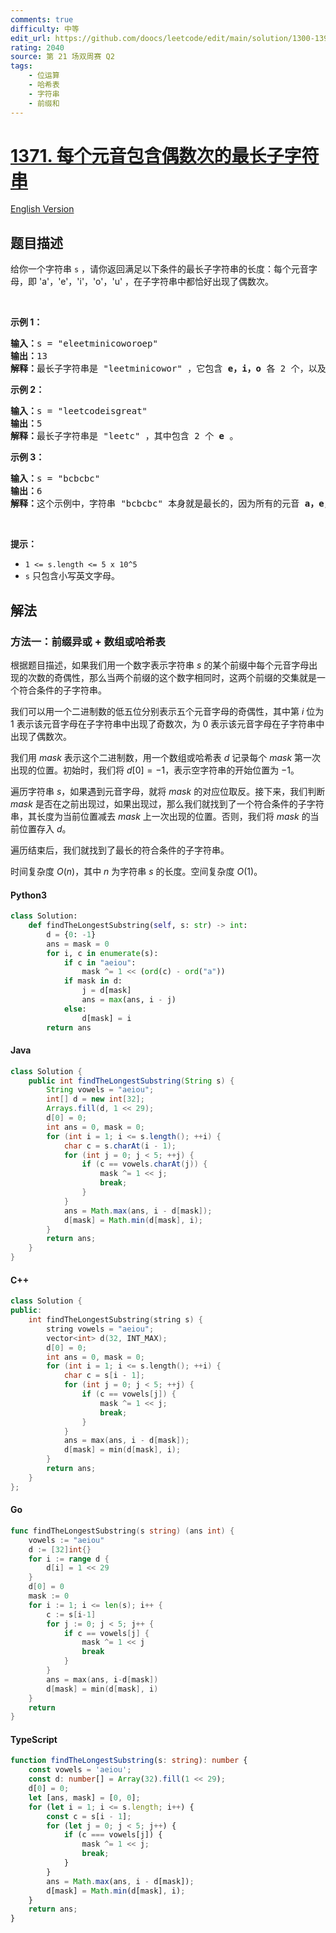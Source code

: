 ```yaml
---
comments: true
difficulty: 中等
edit_url: https://github.com/doocs/leetcode/edit/main/solution/1300-1399/1371.Find%20the%20Longest%20Substring%20Containing%20Vowels%20in%20Even%20Counts/README.md
rating: 2040
source: 第 21 场双周赛 Q2
tags:
    - 位运算
    - 哈希表
    - 字符串
    - 前缀和
---
```


<!-- problem:start -->

# [1371. 每个元音包含偶数次的最长子字符串](https://leetcode.cn/problems/find-the-longest-substring-containing-vowels-in-even-counts)

[English Version](/solution/1300-1399/1371.Find%20the%20Longest%20Substring%20Containing%20Vowels%20in%20Even%20Counts/README_EN.md)

## 题目描述

<!-- description:start -->

<p>给你一个字符串&nbsp;<code>s</code>&nbsp;，请你返回满足以下条件的最长子字符串的长度：每个元音字母，即&nbsp;&#39;a&#39;，&#39;e&#39;，&#39;i&#39;，&#39;o&#39;，&#39;u&#39; ，在子字符串中都恰好出现了偶数次。</p>

<p>&nbsp;</p>

<p><strong>示例 1：</strong></p>

<pre>
<strong>输入：</strong>s = &quot;eleetminicoworoep&quot;
<strong>输出：</strong>13
<strong>解释：</strong>最长子字符串是 &quot;leetminicowor&quot; ，它包含 <strong>e，i，o</strong>&nbsp;各 2 个，以及 0 个 <strong>a</strong>，<strong>u </strong>。
</pre>

<p><strong>示例 2：</strong></p>

<pre>
<strong>输入：</strong>s = &quot;leetcodeisgreat&quot;
<strong>输出：</strong>5
<strong>解释：</strong>最长子字符串是 &quot;leetc&quot; ，其中包含 2 个 <strong>e</strong> 。
</pre>

<p><strong>示例 3：</strong></p>

<pre>
<strong>输入：</strong>s = &quot;bcbcbc&quot;
<strong>输出：</strong>6
<strong>解释：</strong>这个示例中，字符串 &quot;bcbcbc&quot; 本身就是最长的，因为所有的元音 <strong>a，</strong><strong>e，</strong><strong>i，</strong><strong>o，</strong><strong>u</strong> 都出现了 0 次。
</pre>

<p>&nbsp;</p>

<p><strong>提示：</strong></p>

<ul>
	<li><code>1 &lt;= s.length &lt;= 5 x 10^5</code></li>
	<li><code>s</code>&nbsp;只包含小写英文字母。</li>
</ul>

<!-- description:end -->

## 解法

<!-- solution:start -->

### 方法一：前缀异或 + 数组或哈希表

根据题目描述，如果我们用一个数字表示字符串 $\textit{s}$ 的某个前缀中每个元音字母出现的次数的奇偶性，那么当两个前缀的这个数字相同时，这两个前缀的交集就是一个符合条件的子字符串。

我们可以用一个二进制数的低五位分别表示五个元音字母的奇偶性，其中第 $i$ 位为 $1$ 表示该元音字母在子字符串中出现了奇数次，为 $0$ 表示该元音字母在子字符串中出现了偶数次。

我们用 $\textit{mask}$ 表示这个二进制数，用一个数组或哈希表 $\textit{d}$ 记录每个 $\textit{mask}$ 第一次出现的位置。初始时，我们将 $\textit{d}[0] = -1$，表示空字符串的开始位置为 $-1$。

遍历字符串 $\textit{s}$，如果遇到元音字母，就将 $\textit{mask}$ 的对应位取反。接下来，我们判断 $\textit{mask}$ 是否在之前出现过，如果出现过，那么我们就找到了一个符合条件的子字符串，其长度为当前位置减去 $\textit{mask}$ 上一次出现的位置。否则，我们将 $\textit{mask}$ 的当前位置存入 $\textit{d}$。

遍历结束后，我们就找到了最长的符合条件的子字符串。

时间复杂度 $O(n)$，其中 $n$ 为字符串 $\textit{s}$ 的长度。空间复杂度 $O(1)$。

<!-- tabs:start -->

#### Python3

```python
class Solution:
    def findTheLongestSubstring(self, s: str) -> int:
        d = {0: -1}
        ans = mask = 0
        for i, c in enumerate(s):
            if c in "aeiou":
                mask ^= 1 << (ord(c) - ord("a"))
            if mask in d:
                j = d[mask]
                ans = max(ans, i - j)
            else:
                d[mask] = i
        return ans
```

#### Java

```java
class Solution {
    public int findTheLongestSubstring(String s) {
        String vowels = "aeiou";
        int[] d = new int[32];
        Arrays.fill(d, 1 << 29);
        d[0] = 0;
        int ans = 0, mask = 0;
        for (int i = 1; i <= s.length(); ++i) {
            char c = s.charAt(i - 1);
            for (int j = 0; j < 5; ++j) {
                if (c == vowels.charAt(j)) {
                    mask ^= 1 << j;
                    break;
                }
            }
            ans = Math.max(ans, i - d[mask]);
            d[mask] = Math.min(d[mask], i);
        }
        return ans;
    }
}
```

#### C++

```cpp
class Solution {
public:
    int findTheLongestSubstring(string s) {
        string vowels = "aeiou";
        vector<int> d(32, INT_MAX);
        d[0] = 0;
        int ans = 0, mask = 0;
        for (int i = 1; i <= s.length(); ++i) {
            char c = s[i - 1];
            for (int j = 0; j < 5; ++j) {
                if (c == vowels[j]) {
                    mask ^= 1 << j;
                    break;
                }
            }
            ans = max(ans, i - d[mask]);
            d[mask] = min(d[mask], i);
        }
        return ans;
    }
};
```

#### Go

```go
func findTheLongestSubstring(s string) (ans int) {
    vowels := "aeiou"
    d := [32]int{}
    for i := range d {
        d[i] = 1 << 29
    }
    d[0] = 0
    mask := 0
    for i := 1; i <= len(s); i++ {
        c := s[i-1]
        for j := 0; j < 5; j++ {
            if c == vowels[j] {
                mask ^= 1 << j
                break
            }
        }
        ans = max(ans, i-d[mask])
        d[mask] = min(d[mask], i)
    }
    return
}
```

#### TypeScript

```ts
function findTheLongestSubstring(s: string): number {
    const vowels = 'aeiou';
    const d: number[] = Array(32).fill(1 << 29);
    d[0] = 0;
    let [ans, mask] = [0, 0];
    for (let i = 1; i <= s.length; i++) {
        const c = s[i - 1];
        for (let j = 0; j < 5; j++) {
            if (c === vowels[j]) {
                mask ^= 1 << j;
                break;
            }
        }
        ans = Math.max(ans, i - d[mask]);
        d[mask] = Math.min(d[mask], i);
    }
    return ans;
}
```

<!-- tabs:end -->

<!-- solution:end -->

<!-- problem:end -->

